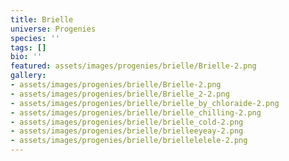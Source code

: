 ```yaml
---
title: Brielle
universe: Progenies
species: ''
tags: []
bio: ''
featured: assets/images/progenies/brielle/Brielle-2.png
gallery:
- assets/images/progenies/brielle/Brielle-2.png
- assets/images/progenies/brielle/Brielle_2-2.png
- assets/images/progenies/brielle/brielle_by_chloraide-2.png
- assets/images/progenies/brielle/brielle_chilling-2.png
- assets/images/progenies/brielle/brielle_cold-2.png
- assets/images/progenies/brielle/brielleeyeay-2.png
- assets/images/progenies/brielle/briellelelele-2.png
---
```

